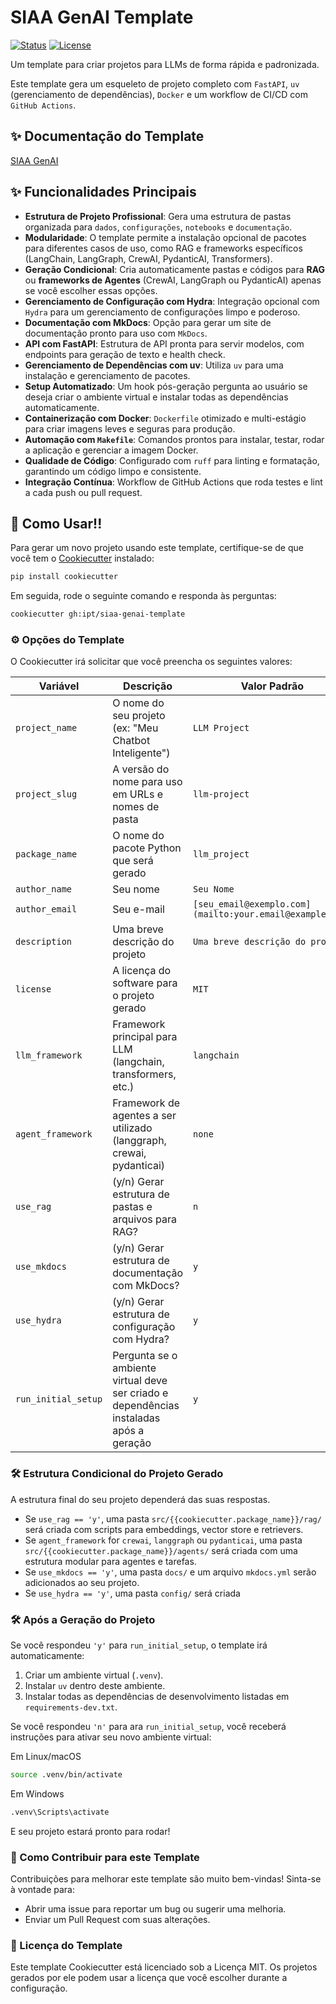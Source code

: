 # SIAA GenAI Template

[![Status](https://img.shields.io/badge/status-ativo-success.svg)]()
[![License](https://img.shields.io/badge/license-MIT-blue.svg)](/LICENSE)

Um template para criar projetos para LLMs de forma rápida e padronizada.

Este template gera um esqueleto de projeto completo com `FastAPI`, `uv` (gerenciamento de dependências), `Docker` e um workflow de CI/CD com `GitHub Actions`.

## ✨ Documentação do Template

[SIAA GenAI](https://ipt.github.io/siaa-genai-template/)

## ✨ Funcionalidades Principais

-   **Estrutura de Projeto Profissional**: Gera uma estrutura de pastas organizada para `dados`, `configurações`, `notebooks` e `documentação`.
-   **Modularidade**: O template permite a instalação opcional de pacotes para diferentes casos de uso, como RAG e frameworks específicos (LangChain, LangGraph, CrewAI, PydanticAI, Transformers).
-   **Geração Condicional**: Cria automaticamente pastas e códigos para **RAG** ou **frameworks de Agentes** (CrewAI, LangGraph ou PydanticAI) apenas se você escolher essas opções.
-   **Gerenciamento de Configuração com Hydra**: Integração opcional com `Hydra` para um gerenciamento de configurações limpo e poderoso.
-   **Documentação com MkDocs**: Opção para gerar um site de documentação pronto para uso com `MkDocs`.
-   **API com FastAPI**: Estrutura de API pronta para servir modelos, com endpoints para geração de texto e health check.
-   **Gerenciamento de Dependências com uv**: Utiliza `uv` para uma instalação e gerenciamento de pacotes.
-   **Setup Automatizado**: Um hook pós-geração pergunta ao usuário se deseja criar o ambiente virtual e instalar todas as dependências automaticamente.
-   **Containerização com Docker**: `Dockerfile` otimizado e multi-estágio para criar imagens leves e seguras para produção.
-   **Automação com `Makefile`**: Comandos prontos para instalar, testar, rodar a aplicação e gerenciar a imagem Docker.
-   **Qualidade de Código**: Configurado com `ruff` para linting e formatação, garantindo um código limpo e consistente.
-   **Integração Contínua**: Workflow de GitHub Actions que roda testes e lint a cada push ou pull request.

## 🚀 Como Usar!!

Para gerar um novo projeto usando este template, certifique-se de que você tem o [Cookiecutter](https://cookiecutter.readthedocs.io/en/latest/installation.html) instalado:

```bash
pip install cookiecutter
```
Em seguida, rode o seguinte comando e responda às perguntas:
```bash
cookiecutter gh:ipt/siaa-genai-template
```

### ⚙️ Opções do Template

O Cookiecutter irá solicitar que você preencha os seguintes valores:

| Variável            | Descrição                                                                               | Valor Padrão                                            |
| --------------------| --------------------------------------------------------------------------------------- | ------------------------------------------------------- |
| `project_name`      | O nome do seu projeto (ex: "Meu Chatbot Inteligente")                                   | `LLM Project`                                           |
| `project_slug`      | A versão do nome para uso em URLs e nomes de pasta                                      | `llm-project`                                           |
| `package_name`      | O nome do pacote Python que será gerado                                                 | `llm_project`                                           |
| `author_name`       | Seu nome                                                                                | `Seu Nome`                                              |
| `author_email`      | Seu e-mail                                                                              | `[seu_email@exemplo.com](mailto:your.email@example.com)`|
| `description`       | Uma breve descrição do projeto                                                          | `Uma breve descrição do projeto`                        |
| `license`           | A licença do software para o projeto gerado                                             | `MIT`                                                   |
| `llm_framework`     | Framework principal para LLM (langchain, transformers, etc.)                            | `langchain`                                             |
| `agent_framework`   | Framework de agentes a ser utilizado (langgraph, crewai, pydanticai)                    | `none`                                                  |
| `use_rag`           | (y/n) Gerar estrutura de pastas e arquivos para RAG?                                    | `n`                                                     |
| `use_mkdocs`        | (y/n) Gerar estrutura de documentação com MkDocs?                                       | `y`                                                     |
| `use_hydra`         | (y/n) Gerar estrutura de configuração com Hydra?                                        | `y`                                                     |
| `run_initial_setup` | Pergunta se o ambiente virtual deve ser criado e dependências instaladas após a geração | `y`                                                     |

### 🛠️ Estrutura Condicional do Projeto Gerado

A estrutura final do seu projeto dependerá das suas respostas.

- Se `use_rag == 'y'`, uma pasta `src/{{cookiecutter.package_name}}/rag/` será criada com scripts para embeddings, vector store e retrievers.
- Se `agent_framework` for `crewai`, `langgraph` ou `pydanticai`, uma pasta `src/{{cookiecutter.package_name}}/agents/` será criada com uma estrutura modular para agentes e tarefas.
- Se `use_mkdocs == 'y'`, uma pasta `docs/` e um arquivo `mkdocs.yml` serão adicionados ao seu projeto.
- Se `use_hydra == 'y'`, uma pasta `config/` será criada

### 🛠️ Após a Geração do Projeto

Se você respondeu `'y'` para `run_initial_setup`, o template irá automaticamente:

1. Criar um ambiente virtual (`.venv`).
2. Instalar `uv` dentro deste ambiente.
3. Instalar todas as dependências de desenvolvimento listadas em `requirements-dev.txt`.

Se você respondeu `'n'` para ara `run_initial_setup`, você receberá instruções para ativar seu novo ambiente virtual:

Em Linux/macOS
```bash
source .venv/bin/activate
```

Em Windows
```bash
.venv\Scripts\activate
```
E seu projeto estará pronto para rodar!

### 🤝 Como Contribuir para este Template
Contribuições para melhorar este template são muito bem-vindas! Sinta-se à vontade para:
- Abrir uma issue para reportar um bug ou sugerir uma melhoria.
- Enviar um Pull Request com suas alterações.

### 📄 Licença do Template
Este template Cookiecutter está licenciado sob a Licença MIT. Os projetos gerados por ele podem usar a licença que você escolher durante a configuração.
